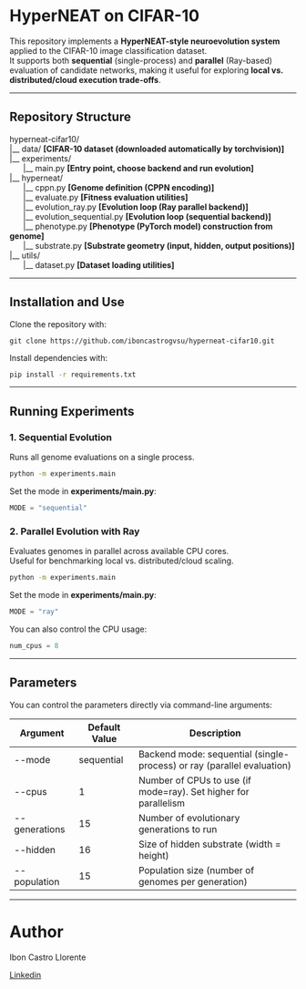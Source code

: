 # HyperNEAT on CIFAR-10

This repository implements a **HyperNEAT-style neuroevolution system** applied to the CIFAR-10 image classification dataset.  
It supports both **sequential** (single-process) and **parallel** (Ray-based) evaluation of candidate networks, making it useful for exploring **local vs. distributed/cloud execution trade-offs**.

---

## Repository Structure

hyperneat-cifar10/  
|__ data/ **[CIFAR-10 dataset (downloaded automatically by torchvision)]**  
|__ experiments/  
&nbsp;&nbsp;&nbsp;&nbsp;&nbsp;&nbsp;|__ main.py  **[Entry point, choose backend and run evolution]**  
|__ hyperneat/  
&nbsp;&nbsp;&nbsp;&nbsp;&nbsp;&nbsp;|__ cppn.py  **[Genome definition (CPPN encoding)]**  
&nbsp;&nbsp;&nbsp;&nbsp;&nbsp;&nbsp;|__ evaluate.py  **[Fitness evaluation utilities]**  
&nbsp;&nbsp;&nbsp;&nbsp;&nbsp;&nbsp;|__ evolution_ray.py  **[Evolution loop (Ray parallel backend)]**  
&nbsp;&nbsp;&nbsp;&nbsp;&nbsp;&nbsp;|__ evolution_sequential.py  **[Evolution loop (sequential backend)]**  
&nbsp;&nbsp;&nbsp;&nbsp;&nbsp;&nbsp;|__ phenotype.py  **[Phenotype (PyTorch model) construction from genome]**  
&nbsp;&nbsp;&nbsp;&nbsp;&nbsp;&nbsp;|__ substrate.py  **[Substrate geometry (input, hidden, output positions)]**  
|__ utils/  
&nbsp;&nbsp;&nbsp;&nbsp;&nbsp;&nbsp;|__ dataset.py  **[Dataset loading utilities]**  

---

## Installation and Use

Clone the repository with:

```
git clone https://github.com/iboncastrogvsu/hyperneat-cifar10.git
```

Install dependencies with:

```bash
pip install -r requirements.txt
```

---

## Running Experiments

### 1. Sequential Evolution  
Runs all genome evaluations on a single process.  

```bash
python -m experiments.main
```  

Set the mode in **experiments/main.py**:

```python
MODE = "sequential"
```  

### 2. Parallel Evolution with Ray  

Evaluates genomes in parallel across available CPU cores.  
Useful for benchmarking local vs. distributed/cloud scaling.  

```bash
python -m experiments.main
``` 

Set the mode in **experiments/main.py**:

```python
MODE = "ray"
```  

You can also control the CPU usage:  

```python
num_cpus = 8
```  

---

## Parameters

You can control the parameters directly via command-line arguments:

| Argument | Default Value | Description
|---|---|---|
| --mode | sequential | Backend mode: sequential (single-process) or ray (parallel evaluation) |
| --cpus | 1 | Number of CPUs to use (if mode=ray). Set higher for parallelism |
| --generations | 15 | Number of evolutionary generations to run |
| --hidden | 16 | Size of hidden substrate (width = height) |
| --population | 15 | Population size (number of genomes per generation) |

--- 
# Author

Ibon Castro Llorente

[Linkedin](https://www.linkedin.com/in/ibon-castro/)